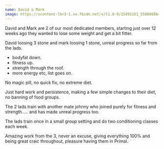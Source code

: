```yaml
---
name: David & Mark
image: https://scontent-lhr3-1.xx.fbcdn.net/v/t1.0-9/15492161_558806864307882_5412464044276031438_n.jpg?oh=80aad62e328496fff9fad3b81db0dde9&oe=59082DA9
---
```

David and Mark are 2 of our most dedicated members, starting just over 12 weeks ago they wanted to lose some weight and get a bit fitter.

David loosing 3 stone and mark loosing 1 stone, unreal progress so far from the lads.

* bodyfat down.
* fitness up.
* strength through the roof.
* more energy etc, list goes on.

No magic pill, no quick fix, no extreme diet.

Just hard work and persistence, making a few simple changes to their diet, no banning of food groups.

The 2 lads train with another mate johnny who joined purely for fitness and strength..... and has made unreal progress too.

The lads train once in a small group setting and do two conditioning classes each week.

Amazing work from the 3, never an excuse, giving everything 100% and being great craic throughout, pleasure having them in Primal.
